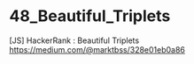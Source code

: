 # 48_Beautiful_Triplets
[JS] HackerRank : Beautiful Triplets
https://medium.com/@marktbss/328e01eb0a86
